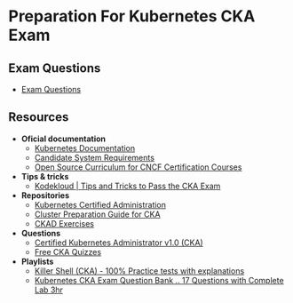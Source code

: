 # Preparation For Kubernetes CKA Exam

## Exam Questions

- [Exam Questions](docs/exam-questions.md)

## Resources

- **Oficial documentation**
  - [Kubernetes Documentation](https://kubernetes.io/docs/home/)
  - [Candidate System Requirements](https://docs.linuxfoundation.org/tc-docs/certification/lf-handbook2/candidate-requirements#system-requirements)
  - [Open Source Curriculum for CNCF Certification Courses](https://github.com/cncf/curriculum/tree/master)
- **Tips & tricks**
  - [Kodekloud | Tips and Tricks to Pass the CKA Exam](https://kodekloud.com/blog/tips-and-tricks-to-pass-the-cka-and-ckad-exam/)
- **Repositories**
  - [Kubernetes Certified Administration](https://github.com/walidshaari/Kubernetes-Certified-Administrator)
  - [Cluster Preparation Guide for CKA](https://github.com/wrijugh/cka-setup-guide)
  - [CKAD Exercises](https://github.com/dgkanatsios/CKAD-exercises)
- **Questions**
  - [Certified Kubernetes Administrator v1.0 (CKA)](https://www.itexams.com/exam/CKA)
  - [Free CKA Quizzes](https://www.buddy4exam.com/linux-foundation/cka/free-questions)
- **Playlists**
  - [Killer Shell (CKA) - 100% Practice tests with explanations](https://www.youtube.com/playlist?list=PLpbwBK0ptsswtM6ihzE6ABGpA-b0NaHXU)
  - [Kubernetes CKA Exam Question Bank .. 17 Questions with Complete Lab 3hr](https://www.youtube.com/watch?v=udA3OWkmMUY&t=218s)
